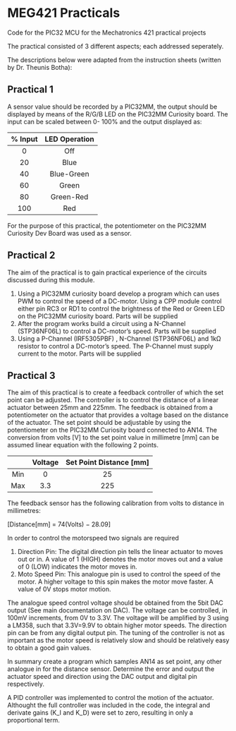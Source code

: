 # MEG421 Practicals
Code for the PIC32 MCU for the Mechatronics 421 practical projects

The practical consisted of 3 different aspects; each addressed seperately.

The descriptions below were adapted from the instruction sheets (written by Dr. Theunis Botha):

## Practical 1
A sensor value should be recorded by a PIC32MM, the output should be displayed by means
of the R/G/B LED on the PIC32MM Curiosity board. The input can be scaled between 0-
100% and the output displayed as:

| % Input | LED Operation |
|:-------:|:-------------:|
|    0    |      Off      |
|    20   |      Blue     |
|    40   |   Blue-Green  |
|    60   |     Green     |
|    80   |   Green-Red   |
|   100   |      Red      |

For the purpose of this practical, the potentiometer on the PIC32MM Curiosity Dev Board was used as a sensor.

## Practical 2

The aim of the practical is to gain practical experience of the circuits discussed during this module.
1.  Using a PIC32MM curiosity board develop a program which can uses PWM to control
    the speed of a DC-motor. Using a CPP module control either pin RC3 or RD1 to control
    the brightness of the Red or Green LED on the PIC32MM curiosity board. Parts will be
    supplied
2.  After the program works build a circuit using a N-Channel (STP36NF06L) to control a
    DC-motor’s speed. Parts will be supplied
3.  Using a P-Channel (IRF5305PBF) , N-Channel (STP36NF06L) and 1kΩ resistor to
    control a DC-motor’s speed. The P-Channel must supply current to the motor. Parts will
    be supplied
    
## Practical 3

The aim of this practical is to create a feedback controller of which the set point can be adjusted.
The controller is to control the distance of a linear actuator between 25mm and 225mm. The
feedback is obtained from a potentiometer on the actuator that provides a voltage based on the
distance of the actuator.
The set point should be adjustable by using the potentiometer on the PIC32MM Curiosity board
connected to AN14. The conversion from volts [V] to the set point value in millimetre [mm] can
be assumed linear equation with the following 2 points.

|     | Voltage | Set Point Distance [mm] |
|:---:|:-------:|:-----------------------:|
| Min |    0    |            25           |
| Max |   3.3   |           225           |

The feedback sensor has the following calibration from volts to distance in millimetres:

\[Distance[mm] = 74(Volts) − 28.09\]

In order to control the motorspeed two signals are required
1.  Direction Pin: The digital direction pin tells the linear actuator to moves out or in. A
    value of 1 (HIGH) denotes the motor moves out and a value of 0 (LOW) indicates the
    motor moves in.
2.  Moto Speed Pin: This analogue pin is used to control the speed of the motor. A higher
    voltage to this spin makes the motor move faster. A value of 0V stops motor motion.

The analogue speed control voltage should be obtained from the 5bit DAC output (See main
documentation on DAC). The voltage can be controlled, in 100mV increments, from 0V to 3.3V.
The voltage will be amplified by 3 using a LM358, such that 3.3V=9.9V to obtain higher motor speeds. The direction pin can be from any digital output pin. The tuning of the controller is not as
important as the motor speed is relatively slow and should be relatively easy to obtain a good
gain values.

In summary create a program which samples AN14 as set point, any other analogue in for the
distance sensor. Determine the error and output the actuator speed and direction using the DAC
output and digital pin respectively.

A PID controller was implemented to control the motion of the actuator. Althought the full controller was included in the code, the integral and derivate gains (K_I and K_D) were set to zero, resulting in only a proportional term.
